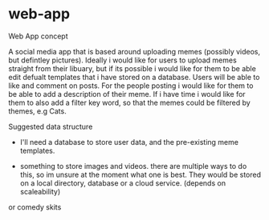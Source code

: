 # web-app

Web App concept

A social media app that is based around uploading memes (possibly videos, but defintley pictures). Ideally i would like for users to upload memes straight from their libuary, but if its possible i would like for them to be able edit defualt templates that i have stored on a database. Users will be able to like and comment on posts. For the people posting i would like for them to be able to add a description of their meme. If i have time i would like for them to also add a filter key word, so that the memes could be filtered by themes, e.g Cats.  



Suggested data structure 

- I'll need a database to store user data, and the pre-existing meme templates.

- something to store images and videos. there are multiple ways to do this, so im unsure at the moment what one is best. They would be stored on a local     directory, database or a cloud service. (depends on scaleability)


or comedy skits
